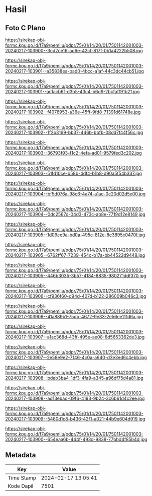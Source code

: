 # Hasil

## Foto C Plano

https://sirekap-obj-formc.kpu.go.id/f7a9/pemilu/pdpr/75/01/14/20/01/7501142001003-20240217-103900--3cd2ce16-ad6e-42cf-817f-0b1a4222b508.jpg

https://sirekap-obj-formc.kpu.go.id/f7a9/pemilu/pdpr/75/01/14/20/01/7501142001003-20240217-103901--a35838ea-bad0-4bcc-a1af-44c3dc44cb51.jpg

https://sirekap-obj-formc.kpu.go.id/f7a9/pemilu/pdpr/75/01/14/20/01/7501142001003-20240217-103901--ac1acb6f-d3b5-43c4-b6d9-2bcfaff91b21.jpg

https://sirekap-obj-formc.kpu.go.id/f7a9/pemilu/pdpr/75/01/14/20/01/7501142001003-20240217-103902--f4076953-a36e-45ff-9fd8-71391d61748e.jpg

https://sirekap-obj-formc.kpu.go.id/f7a9/pemilu/pdpr/75/01/14/20/01/7501142001003-20240217-103902--1f2b3169-bb37-446b-bbfb-08dd7f44f56c.jpg

https://sirekap-obj-formc.kpu.go.id/f7a9/pemilu/pdpr/75/01/14/20/01/7501142001003-20240217-103903--36793f93-f1c2-4efa-ad01-9579fed3c202.jpg

https://sirekap-obj-formc.kpu.go.id/f7a9/pemilu/pdpr/75/01/14/20/01/7501142001003-20240217-103903--51fd10ce-b58b-4df4-b1b8-d90a5f54b337.jpg

https://sirekap-obj-formc.kpu.go.id/f7a9/pemilu/pdpr/75/01/14/20/01/7501142001003-20240217-103904--bf5d076a-98c6-4a74-a1ae-0c20d02d5e00.jpg

https://sirekap-obj-formc.kpu.go.id/f7a9/pemilu/pdpr/75/01/14/20/01/7501142001003-20240217-103904--0dc2567d-04d3-473c-ab8e-7719d12e8149.jpg

https://sirekap-obj-formc.kpu.go.id/f7a9/pemilu/pdpr/75/01/14/20/01/7501142001003-20240217-103905--1d09ce9a-bd0a-495c-812e-8e3895c0470f.jpg

https://sirekap-obj-formc.kpu.go.id/f7a9/pemilu/pdpr/75/01/14/20/01/7501142001003-20240217-103905--6762ff67-7239-454c-b17a-bb44522d9448.jpg

https://sirekap-obj-formc.kpu.go.id/f7a9/pemilu/pdpr/75/01/14/20/01/7501142001003-20240217-103905--446b3035-3b57-4184-8835-980271ddf370.jpg

https://sirekap-obj-formc.kpu.go.id/f7a9/pemilu/pdpr/75/01/14/20/01/7501142001003-20240217-103906--cf936f60-d94d-407d-b122-286009b046c3.jpg

https://sirekap-obj-formc.kpu.go.id/f7a9/pemilu/pdpr/75/01/14/20/01/7501142001003-20240217-103906--41a889b1-75db-4672-9e33-2e56ee111d6a.jpg

https://sirekap-obj-formc.kpu.go.id/f7a9/pemilu/pdpr/75/01/14/20/01/7501142001003-20240217-103907--a1ac368d-43ff-495e-ae08-8d5653362de3.jpg

https://sirekap-obj-formc.kpu.go.id/f7a9/pemilu/pdpr/75/01/14/20/01/7501142001003-20240217-103907--2e58e9e2-7146-4c0a-a640-d3e3ed6c4ebb.jpg

https://sirekap-obj-formc.kpu.go.id/f7a9/pemilu/pdpr/75/01/14/20/01/7501142001003-20240217-103908--bdeb3ba4-1df3-4fa9-a345-a96df75d4a81.jpg

https://sirekap-obj-formc.kpu.go.id/f7a9/pemilu/pdpr/75/01/14/20/01/7501142001003-20240217-103908--ad13ebac-09f6-4193-9b24-3c6b61d4c2ee.jpg

https://sirekap-obj-formc.kpu.go.id/f7a9/pemilu/pdpr/75/01/14/20/01/7501142001003-20240217-103909--5480d1c8-b436-42f1-a021-44b9e604d919.jpg

https://sirekap-obj-formc.kpu.go.id/f7a9/pemilu/pdpr/75/01/14/20/01/7501142001003-20240217-103900--654eaa6b-444f-493d-9838-77bbd4f85b4d.jpg


## Metadata

| Key        | Value               |
| ---------- | ------------------- |
| Time Stamp | 2024-02-17 13:05:41 |
| Kode Dapil | 7501                |



